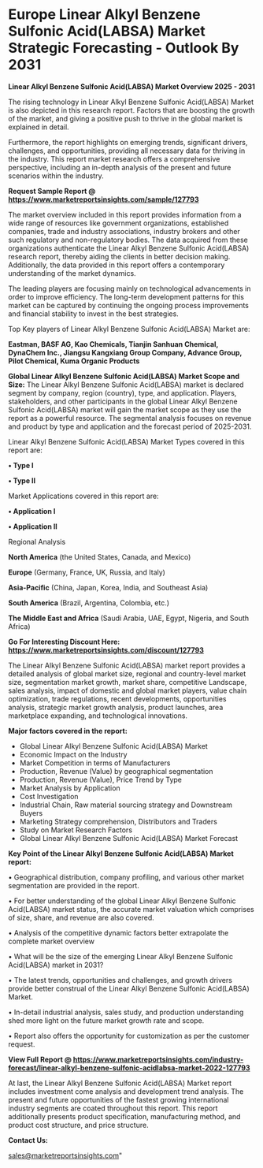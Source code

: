  # Europe Linear Alkyl Benzene Sulfonic Acid(LABSA) Market Strategic Forecasting - Outlook By 2031

<Strong> Linear Alkyl Benzene Sulfonic Acid(LABSA) Market Overview 2025 - 2031</strong>

The rising technology in Linear Alkyl Benzene Sulfonic Acid(LABSA) Market is also depicted in this research report. Factors that are boosting the growth of the market, and giving a positive push to thrive in the global market is explained in detail.

Furthermore, the report highlights on emerging trends, significant drivers, challenges, and opportunities, providing all necessary data for thriving in the industry. This report market research offers a comprehensive perspective, including an in-depth analysis of the present and future scenarios within the industry.

<strong>Request Sample Report @ <a href=https://www.marketreportsinsights.com/sample/127793>https://www.marketreportsinsights.com/sample/127793</a></strong>

The market overview included in this report provides information from a wide range of resources like government organizations, established companies, trade and industry associations, industry brokers and other such regulatory and non-regulatory bodies. The data acquired from these organizations authenticate the Linear Alkyl Benzene Sulfonic Acid(LABSA) research report, thereby aiding the clients in better decision making. Additionally, the data provided in this report offers a contemporary understanding of the market dynamics.

The leading players are focusing mainly on technological advancements in order to improve efficiency. The long-term development patterns for this market can be captured by continuing the ongoing process improvements and financial stability to invest in the best strategies.

Top Key players of Linear Alkyl Benzene Sulfonic Acid(LABSA) Market are:

<strong>Eastman, BASF AG, Kao Chemicals, Tianjin Sanhuan Chemical, DynaChem Inc., Jiangsu Kangxiang Group Company, Advance Group, Pilot Chemical, Kuma Organic Products</strong>

<strong><b>Global Linear Alkyl Benzene Sulfonic Acid(LABSA) Market Scope and Size:</b></strong>
The Linear Alkyl Benzene Sulfonic Acid(LABSA) market is declared segment by company, region (country), type, and application. Players, stakeholders, and other participants in the global Linear Alkyl Benzene Sulfonic Acid(LABSA) market will gain the market scope as they use the report as a powerful resource. The segmental analysis focuses on revenue and product by type and application and the forecast period of 2025-2031.

Linear Alkyl Benzene Sulfonic Acid(LABSA) Market Types covered in this report are:

<strong>• Type I

• Type II</strong>

Market Applications covered in this report are:

<strong>• Application I

• Application II</strong> 

Regional Analysis

<strong>North America</strong> (the United States, Canada, and Mexico)

<strong>Europe</strong> (Germany, France, UK, Russia, and Italy)

<strong>Asia-Pacific</strong> (China, Japan, Korea, India, and Southeast Asia)

<strong>South America</strong> (Brazil, Argentina, Colombia, etc.)

<strong>The Middle East and Africa</strong> (Saudi Arabia, UAE, Egypt, Nigeria, and South Africa)

<strong>Go For Interesting Discount Here: <a href=https://www.marketreportsinsights.com/discount/127793>https://www.marketreportsinsights.com/discount/127793</a></strong>

The Linear Alkyl Benzene Sulfonic Acid(LABSA) market report provides a detailed analysis of global market size, regional and country-level market size, segmentation market growth, market share, competitive Landscape, sales analysis, impact of domestic and global market players, value chain optimization, trade regulations, recent developments, opportunities analysis, strategic market growth analysis, product launches, area marketplace expanding, and technological innovations.

<strong><b>Major factors covered in the report:</b></strong>
<ul>
  <li>Global Linear Alkyl Benzene Sulfonic Acid(LABSA) Market </li>
  <li>Economic Impact on the Industry</li>
  <li>Market Competition in terms of Manufacturers</li>
  <li>Production, Revenue (Value) by geographical segmentation</li>
  <li>Production, Revenue (Value), Price Trend by Type</li>
  <li>Market Analysis by Application</li>
  <li>Cost Investigation</li>
  <li>Industrial Chain, Raw material sourcing strategy and Downstream Buyers</li>
  <li>Marketing Strategy comprehension, Distributors and Traders</li>
  <li>Study on Market Research Factors</li>
  <li>Global Linear Alkyl Benzene Sulfonic Acid(LABSA) Market Forecast</li>
</ul>

<strong><b>Key Point of the Linear Alkyl Benzene Sulfonic Acid(LABSA) Market report:</b></strong>

• Geographical distribution, company profiling, and various other market segmentation are provided in the report.

• For better understanding of the global Linear Alkyl Benzene Sulfonic Acid(LABSA) market status, the accurate market valuation which comprises of size, share, and revenue are also covered.

• Analysis of the competitive dynamic factors better extrapolate the complete market overview

• What will be the size of the emerging Linear Alkyl Benzene Sulfonic Acid(LABSA) market in 2031?

• The latest trends, opportunities and challenges, and growth drivers provide better construal of the Linear Alkyl Benzene Sulfonic Acid(LABSA) Market.

• In-detail industrial analysis, sales study, and production understanding shed more light on the future market growth rate and scope.

• Report also offers the opportunity for customization as per the customer request.

<strong><b>View Full Report @ <a href=https://www.marketreportsinsights.com/industry-forecast/linear-alkyl-benzene-sulfonic-acidlabsa-market-2022-127793>https://www.marketreportsinsights.com/industry-forecast/linear-alkyl-benzene-sulfonic-acidlabsa-market-2022-127793</a></b></strong>


At last, the Linear Alkyl Benzene Sulfonic Acid(LABSA) Market report includes investment come analysis and development trend analysis. The present and future opportunities of the fastest growing international industry segments are coated throughout this report. This report additionally presents product specification, manufacturing method, and product cost structure, and price structure.

<strong>Contact Us:</strong>

sales@marketreportsinsights.com"
